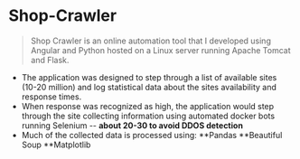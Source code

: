 # Shop-Crawler
> Shop Crawler is an online automation tool that I developed using Angular and Python hosted on a Linux server running Apache Tomcat and Flask.
* The application was designed to step through a list of available sites (10-20 million) and log statistical data about the sites availability and response times.
* When response was recognized as high, the application would step through the site collecting information using automated docker bots running Selenium --
**about 20-30 to avoid DDOS detection**
* Much of the collected data is processed using:
**Pandas
**Beautiful Soup
**Matplotlib
